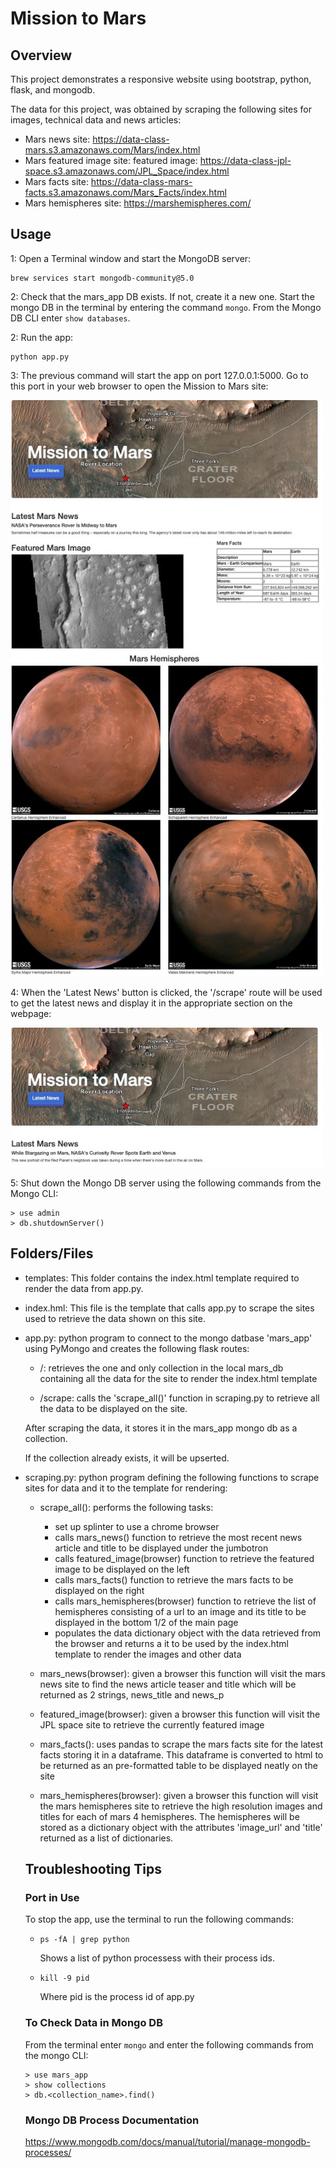 # Mission to Mars

## Overview

This project demonstrates a responsive website using bootstrap, python, flask, and mongodb.

The data for this project, was obtained by scraping the following sites for images, technical data and news articles:

- Mars news site: https://data-class-mars.s3.amazonaws.com/Mars/index.html
- Mars featured image site: featured image: https://data-class-jpl-space.s3.amazonaws.com/JPL_Space/index.html
- Mars facts site: https://data-class-mars-facts.s3.amazonaws.com/Mars_Facts/index.html
- Mars hemispheres site:
  https://marshemispheres.com/

## Usage

1: Open a Terminal window and start the MongoDB server:

    brew services start mongodb-community@5.0

2: Check that the mars_app DB exists. If not, create it a new one. Start the mongo DB in the terminal by entering the command `mongo`. From the Mongo DB CLI enter `show databases`.

2: Run the app:

    python app.py

3: The previous command will start the app on port 127.0.0.1:5000. Go to this port in your web browser to open the Mission to Mars site:

  <img src="./images/landing_page.jpeg" alt="Mars Landing Page" width="500"/>

4: When the 'Latest News' button is clicked, the '/scrape' route will be used to get the latest news and display it in the appropriate section on the webpage:

  <img src="./images/latest_news.jpeg" alt="Mars News" width="500"/>

5: Shut down the Mongo DB server using the following commands from the Mongo CLI:

    > use admin
    > db.shutdownServer()

## Folders/Files

- templates: This folder contains the index.html template required to render the data from app.py.

- index.hml: This file is the template that calls app.py to scrape the sites used to retrieve the data shown on this site.

- app.py: python program to connect to the mongo datbase 'mars_app' using PyMongo and creates the following flask routes:

  - /: retrieves the one and only collection in the local mars_db containing all the data for the site to render the index.html template

  - /scrape: calls the 'scrape_all()' function in scraping.py to retrieve all the data to be displayed on the site.

  After scraping the data, it stores it in the mars_app mongo db as a collection.

  If the collection already exists, it will be upserted.

- scraping.py: python program defining the following functions to scrape sites for data and it to the template for rendering:

  - scrape_all(): performs the following tasks:

    - set up splinter to use a chrome browser
    - calls mars_news() function to retrieve the most recent news article and title to be displayed under the jumbotron
    - calls featured_image(browser) function to retrieve the featured image to be displayed on the left
    - calls mars_facts() function to retrieve the mars facts to be displayed on the right
    - calls mars_hemispheres(browser) function to retrieve the list of hemispheres consisting of a url to an image and its title to be displayed in the bottom 1/2 of the main page
    - populates the data dictionary object with the data retrieved from the browser and returns a it to be used by the index.html template to render the images and other data

  - mars_news(browser): given a browser this function will visit the mars news site to find the news article teaser and title which will be returned as 2 strings, news_title and news_p

  - featured_image(browser): given a browser this function will visit the JPL space site to retrieve the currently featured image

  - mars_facts(): uses pandas to scrape the mars facts site for the latest facts storing it in a dataframe. This dataframe is converted to html to be returned as an pre-formatted table to be displayed neatly on the site

  - mars_hemispheres(browser): given a browser this function will visit the mars hemispheres site to retrieve the high resolution images and titles for each of mars 4 hemispheres. The hemispheres will be stored as a dictionary object with the attributes 'image_url' and 'title' returned as a list of dictionaries.

  ## Troubleshooting Tips

  ### Port in Use

  To stop the app, use the terminal to run the following commands:

  - `ps -fA | grep python`

    Shows a list of python processess with their process ids.

  - `kill -9 pid`

    Where pid is the process id of app.py

  ### To Check Data in Mongo DB

  From the terminal enter `mongo` and enter the following commands from the mongo CLI:

  ```
  > use mars_app
  > show collections
  > db.<collection_name>.find()
  ```

  ### Mongo DB Process Documentation

  https://www.mongodb.com/docs/manual/tutorial/manage-mongodb-processes/
